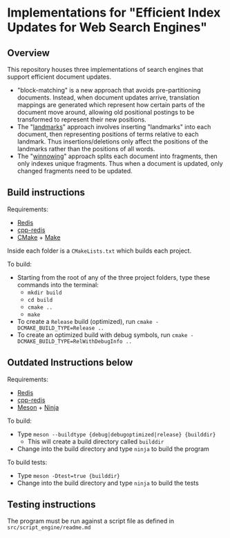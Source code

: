# Implementations for "Efficient Index Updates for Web Search Engines"

## Overview

This repository houses three implementations of search engines that support efficient document updates.

* "block-matching" is a new approach that avoids pre-partitioning documents. Instead, when document updates arrive, translation mappings are generated which represent how certain parts of the document move around, allowing old positional postings to be transformed to represent their new positions.
* The "[landmarks](http://wwwconference.org/proceedings/www2003/papers/refereed/p656/p656-lim.html)" approach involves inserting "landmarks" into each document, then representing positions of terms relative to each landmark. Thus insertions/deletions only affect the positions of the landmarks rather than the positions of all words.
* The "[winnowing](http://wwwconference.org/www2007/papers/paper800.pdf)" approach splits each document into fragments, then only indexes unique fragments. Thus when a document is updated, only changed fragments need to be updated.

## Build instructions

Requirements:

* [Redis](https://redis.io/)
* [cpp-redis](https://github.com/cpp-redis/cpp_redis)
* [CMake](https://cmake.org/) + [Make](https://www.gnu.org/software/make/)

Inside each folder is a `CMakeLists.txt` which builds each project.

To build:

* Starting from the root of any of the three project folders, type these commands into the terminal:
  * `mkdir build`
  * `cd build`
  * `cmake ..`
  * `make`
* To create a `Release` build (optimized), run `cmake -DCMAKE_BUILD_TYPE=Release ..`
* To create an optimized build with debug symbols, run `cmake -DCMAKE_BUILD_TYPE=RelWithDebugInfo ..`

## Outdated Instructions below

Requirements:

* [Redis](https://redis.io/)
* [cpp-redis](https://github.com/Cylix/cpp_redis)
* [Meson](http://mesonbuild.com) + [Ninja](https://ninja-build.org/)

To build:

* Type `meson --buildtype {debug|debugoptimized|release} {builddir}`
  * This will create a build directory called `builddir`
* Change into the build directory and type `ninja` to build the program

To build tests:

* Type `meson -Dtest=true {builddir}`
* Change into the build directory and type `ninja` to build the tests

## Testing instructions

The program must be run against a script file as defined in `src/script_engine/readme.md`